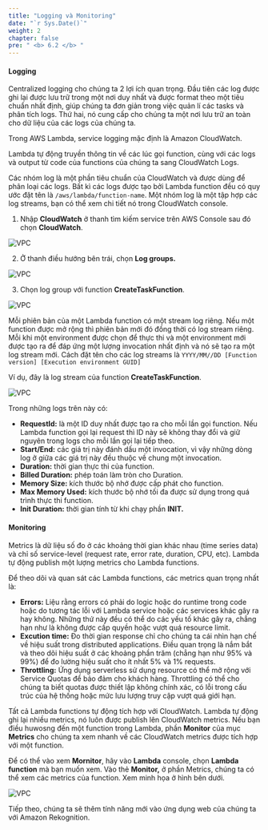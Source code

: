 ```yaml
---
title: "Logging và Monitoring"
date: "`r Sys.Date()`"
weight: 2
chapter: false
pre: " <b> 6.2 </b> "
---
```


#### **Logging**

Centralized logging cho chúng ta 2 lợi ích quan trọng. Đầu tiên các log được ghi lại được lưu trữ trong một nơi duy nhất và được format theo một tiêu chuẩn nhất định, giúp chúng ta đơn giản trong việc quản lí các tasks và phân tích logs. Thứ hai, nó cung cấp cho chúng ta một nơi lưu trữ an toàn cho dữ liệu của các logs của chúng ta.

Trong AWS Lambda, service logging mặc định là Amazon CloudWatch.

Lambda tự động truyền thông tin về các lúc gọi function, cùng với các logs và output từ code của functions của chúng ta sang CloudWatch Logs.

Các nhóm log là một phần tiêu chuẩn của CloudWatch và được dùng để phân loại các logs. Bất kì các logs được tạo bởi Lambda function đều có quy ước đặt tên là `/aws/lambda/function-name`. Một nhóm log là một tập hợp các log streams, bạn có thể xem chi tiết nó trong CloudWatch console.

1. Nhập **CloudWatch** ở thanh tìm kiếm service trên AWS Console sau đó chọn **CloudWatch**.

![VPC](/images/6.test/6.2-logmonitor/6.2-1.png)

2. Ở thanh điều hướng bên trái, chọn **Log groups.**

![VPC](/images/6.test/6.2-logmonitor/6.2-2.png)

3. Chọn log group với function **CreateTaskFunction**.

![VPC](/images/6.test/6.2-logmonitor/6.2-3.png)

Mỗi phiên bản của một Lambda function có một stream log riêng. Nếu một function được mở rộng thì phiên bản mới đó đồng thời có log stream riêng. Mỗi khi một environment được chọn để thực thi và một environment mới được tạo ra để đáp ứng một lượng invocation nhất định và nó sẽ tạo ra một log stream mới. Cách đặt tên cho các log streams là `YYYY/MM//DD [Function version] [Execution environment GUID]`

Ví dụ, đây là log stream của function **CreateTaskFunction**.

![VPC](/images/6.test/6.2-logmonitor/6.2-4.png)

Trong những logs trên này có:

- **RequestId:** là một ID duy nhất được tạo ra cho mỗi lần gọi function. Nếu Lambda function gọi lại request thì ID này sẽ không thay đổi và giữ nguyên trong logs cho mỗi lần gọi lại tiếp theo.
- **Start/End:** các giá trị này đánh dấu một invocation, vì vậy những dòng log ở giữa các giá trị này đều thuộc về chung một invocation.
- **Duration:** thời gian thực thi của function.
- **Billed Duration:** phép toán làm tròn cho Duration.
- **Memory Size:** kích thước bộ nhớ được cấp phát cho function.
- **Max Memory Used:** kích thước bộ nhớ tối đa được sử dụng trong quá trình thực thi function.
- **Init Duration:** thời gian tính từ khi chạy phần **INIT.**

#### **Monitoring**

Metrics là dữ liệu số đo ở các khoảng thời gian khác nhau (time series data) và chỉ số service-level (request rate, error rate, duration, CPU, etc). Lambda tự động publish một lượng metrics cho Lambda functions.

Để theo dõi và quan sát các Lambda functions, các metrics quan trọng nhất là:

- **Errors:** Liệu rằng errors có phải do logic hoặc do runtime trong code hoặc do tương tác lỗi với Lambda service hoặc các services khác gây ra hay không. Những thứ này đều có thể do các yếu tố khác gây ra, chẳng hạn như là không được cấp quyền hoặc vượt quá resource limit.
- **Excution time:** Đo thời gian response chỉ cho chúng ta cái nhìn hạn chế về hiệu suất trong distributed applications. Điều quan trọng là nắm bắt và theo dõi hiệu suất ở các khoảng phần trăm (chẳng hạn như 95% và 99%) để đo lường hiệu suất cho ít nhất 5% và 1% requests.
- **Throttling:** Ứng dụng serverless sử dụng resource có thể mở rộng với Service Quotas để bảo đảm cho khách hàng. Throttling có thể cho chúng ta biết quotas được thiết lập không chính xác, có lỗi trong cấu trúc của hệ thống hoặc mức lưu lượng truy cập vượt quá giới hạn.

Tất cả Lambda functions tự động tích hợp với CloudWatch. Lambda tự động ghi lại nhiều metrics, nó luôn được publish lên CloudWatch metrics. Nếu bạn điều huwosng đến một function trong Lambda, phần **Monitor** của mục **Metrics** cho chúng ta xem nhanh về các CloudWatch metrics được tích hợp với một function.

Để có thể vào xem **Mornitor**, hãy vào **Lambda** console, chọn **Lambda function** mà bạn muốn xem. Vào thẻ **Monitor,** ở phần Metrics, chúng ta có thể xem các metrics của function. Xem minh họa ở hình bên dưới.

![VPC](/images/6.test/6.2-logmonitor/6.2-5.png)

Tiếp theo, chúng ta sẽ thêm tính năng mới vào ứng dụng web của chúng ta với Amazon Rekognition.
